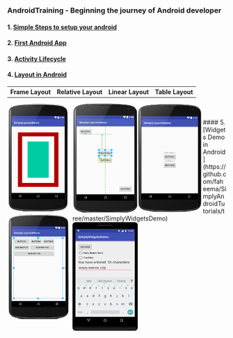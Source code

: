 ### AndroidTraining - Beginning the journey of Android developer
#### 1. [Simple Steps to setup your android](https://github.com/faheema/AndroidTutorial/wiki)
#### 2. [First Android App](https://github.com/faheema/AndroidTraining/tree/master/FirstApp)
#### 3. [Activity Lifecycle](https://github.com/faheema/SimplyAndroidTutorials/tree/master/SimpleActivityLifeCycle)
#### 4. [Layout in Android](https://github.com/faheema/SimplyAndroidTutorials/tree/master/SimplyLayoutsDemo)
<table border="0" align='center' >
<tr>
<th>Frame Layout</th><th>Relative Layout</th><th>Linear Layout </th><th>Table Layout </th>
</tr>
</table>
<a href="https://github.com/faheema/SimplyAndroidTutorials/tree/master/SimplyLayoutsDemo"><img src="https://github.com/faheema/images/blob/master/layout1.png" align="left" height="250" width="150" ></a>
<a href="https://github.com/faheema/SimplyAndroidTutorials/tree/master/SimplyLayoutsDemo"><img src="https://github.com/faheema/images/blob/master/layout2.png" align="left" height="250" width="150" ></a>
<a href="https://github.com/faheema/SimplyAndroidTutorials/tree/master/SimplyLayoutsDemo"><img src="https://github.com/faheema/images/blob/master/layout3.png" align="left" height="250" width="150" ></a>
<a href="https://github.com/faheema/SimplyAndroidTutorials/tree/master/SimplyLayoutsDemo"><img src="https://github.com/faheema/images/blob/master/layout4.png" align="left" height="250" width="150" ></a>
<div> <br></br></div>
#### 5. [Widgets Demo in Android](https://github.com/faheema/SimplyAndroidTutorials/tree/master/SimplyWidgetsDemo)
<a href="https://github.com/faheema/SimplyAndroidTutorials/tree/master/SimplyWidgetsDemo"><img src="https://github.com/faheema/images/blob/master/widget.png" align="left" height="250" width="150" ></a>



